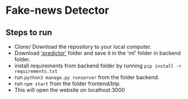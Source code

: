 # Fake-news Detector

## Steps to run

- Clone/ Download the repository to your local computer.
- Download ['predictor'](https://drive.google.com/drive/folders/1-9o3d4ryzBd5LWqAOm4ab27yJLUw3Hvy?usp=sharing) folder and save it in the 'ml' folder in  backend folder.
- install requirements from backend folder by running ``` pip install -r requirements.txt ```
- run ``` python3 manage.py runserver ``` from the folder backend.
- run ``` npm start ``` from the folder frontend/btp.
- This will open the website on localhost:3000
